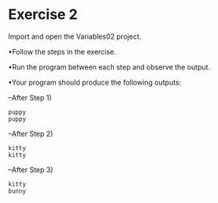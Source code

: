 # Exercise 2
Import and open the Variables02 project.

•Follow the steps in the exercise.

•Run the program between each step and observe the output.

•Your program should produce the following outputs:

–After Step 1)
~~~~
puppy
puppy
~~~~
–After Step 2)
~~~~
kitty
kitty
~~~~
–After Step 3)
~~~~
kitty
bunny
~~~~